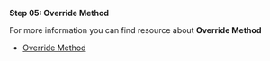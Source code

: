 **Step 05: Override Method**

For more information you can find resource about **Override Method**


-  [Override Method](https://www.geeksforgeeks.org/overriding-in-java/) 



